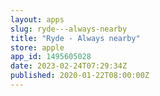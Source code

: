 ```yaml
---
layout: apps
slug: ryde---always-nearby
title: "Ryde - Always nearby"
store: apple
app_id: 1495605028
date: 2023-02-24T07:29:34Z
published: 2020-01-22T08:00:00Z
---
```

